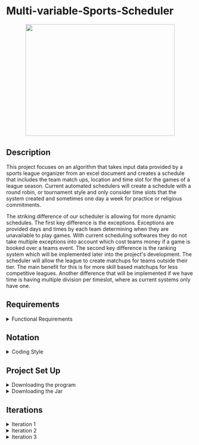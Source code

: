 # Multi-variable-Sports-Scheduler

<div align="center">
  <img src="https://media.giphy.com/media/xUPGct4LThsOiwJg3K/giphy.gif" width="400" height="300"/>
</div>

## Description 

This project focuses on an algorithm that takes input data provided by a sports league organizer from an excel document and creates a schedule that includes the team match ups, location and time slot for the games of a league season. Current automated schedulers will create a schedule with a round robin, or tournament style and only consider time slots that the system created and sometimes one day a week for practice or religious commitments. 
 
The striking difference of our scheduler is allowing for more dynamic schedules. The first key difference is the exceptions. Exceptions are provided days and times by each team determining when they are unavailable to play games. With current scheduling softwares they do not take multiple exceptions into account which cost teams money if a game is booked over a teams event. The second key difference is the ranking system which will be implemented later into the project's development. The scheduler will allow the league to create matchups for teams outside their tier. The main benefit for this is for more skill based matchups for less competitive leagues. Another difference that will be implemented if we have time is having multiple division per timeslot, where as current systems only have one.

## Requirements
<details>
  <summary>Functional Requirements</summary>
The system meets the following functional requirements.

- Team Matching:

The scheduling algorithm schedules based on one of two different scheduling schemes. 1) Tier scheduling or 2) Ranking scheduling.

1) Tier scheduling: takes all the teams from a division and tier and pairs them to play against **all** other teams in the same division and tier. For example, from Figure 1 below, team A should be scheduled to play with teams B, C, and D equally.

![Pic1](https://user-images.githubusercontent.com/71390371/231628788-04c2877a-8ffe-44cf-a9f0-7b1863d79c84.jpg)
Table 1: Tier Scheduler sample team input data

2) Rank scheduling: Takes all the teams from a division and tier and pairs them to play against other teams in the same division and tier based on a preferred priority set by the organizer. For example, from Figure 2 below, team A should be scheduled to play with teams B, C, D, and E twice the times it is scheduled to play with teams F and G.

![Picture2](https://user-images.githubusercontent.com/71390371/231628921-9e13a85e-b9b4-4b2c-a56e-ad91dad6f143.png)
 Table 2: Rank Scheduler sample team input data

The rank scheduling scheme helps to match teams in a competitive way so that they mostly play against teams that are close to their skill level.

- Exception Constraints:

- Teams can have multiple time exceptions of varying lengths indicating when they are not available, creating more flexibility. This accommodates occasions when teams are in tournaments, practices, and other events.

o   They can block off an entire day(s)

o   They can block off a time slot

- Arena Constraints:

- Each team can play at any arena if they are available.

- Each team can be scheduled to play at their home games for a single arena or multiple arenas.

- Time slot Optimization:

- Every time slot available is used to maximize arena productivity. If a time slot cannot be filled it can be flagged or marked as an exhibition game.

Additionally, optimization of the schedules fulfills the following functional requirements:

-  Quality Constraints:

  - Optimize the schedule to improve its quality with respect to the following quality factors:

	i.      Maximize time slot usage.

	ii.      Equal number of total games for each team (per division/tier).

	iii.      Equal rest days between games for each team.

	iv.     Equal number of home and away games.

- User-Defined Optimization Weights:

  - The algorithm considers any user-defined optimization constraints by assigning weights to each quality factor that can be changed to suit the user-defined priorities.

- Completion Deadline:

  - The algorithm is completed and capable of showing improvement in schedule quality after optimization before the final report due on April 12.

</details>


## Notation
<details>
  <summary>Coding Style</summary>
  
  ### Classes
    /**
    * Description
    *
    * @autor
    */
    public class ClassName{
    }
  ### Methods
      /**
      * Description
      * 
      * @author (if multiple authors for class)
      * @param
      * @return
      */
      public/private void methodName(){
      }
  ### Variables
       Local: Type variableName;
       Global: private Type variableName;
  ### Loops
       while (cond && cond){
       for (int i = 0; i < variable; i++){
  ### Comments
  #### Block Messages
    /* 
    * message
    */
    code
  #### Line Messages
    code 	// message
</details>

## Project Set Up
<details>
  <summary>Downloading the program</summary>
  
  1. Download the zip file from github and extract
  2. Import the project into Eclipse 
  3. Add the dependencies
  4. Right-click project in the Package Explorer tab
  5. Open the Properties tab
  6. Go to Java Build Path and click in Libraries
  7. Select Classpath and click in Add JARs
  8. Navigate to External_Libraries folder Multi_variable_Sports_Scheduler/External_Libraries/External_Jars, select all of the jar files and click Ok
  9. Select Classpath and click Add Library
  10. Select JRE System Library, click Next
  11. Select Execution environment and click JavaSE-17(jre) from the dropdown menu. And click Finish
  12. Select Class path and click Add Library
  13. Select JUnit, click Next
  14. Select JUnit 5 from the dropdown menu, And click Finish
  15. Select Classpath and click Add Class Folder
  16. Navigate to Multi_variable_Sports_Scheduler/src/main/ and select resource. And click Ok
  17. Click Apply and Close
</details>
<details>
  <summary>Downloading the Jar</summary>
  1. Download the Asset: Multi_variable_Sports_Scheduler.zip<br />
  2. Unzip the File<br />
  3. Update the Input Folder<br />
  4. Run the Multi_variable_Sports_Scheduler.exe wait for the program to finish<br />
  5. open Output Excel Files<br />
 </details>

## Iterations
<details>
  <summary>Iteration 1 <br /></summary>
  1. Creating initial scheduler. This consisted of: <br />
	- Importing from excel, <br />
	- Creating the data structures,<br />
	- Choosing timeslots for each Schedule,<br />
	- Creating matchups with Round Robin and<br />
	- Assiging matchups to timeslots<br />
  2. Class Diagram for Iteration 1 is below<br />
	<img src="./Resources/UML Iteration 1.png" alt="Alt text" title = "Class Diagram for Iteration 1"> <br />
  3. SeQuence Diagraom for Iteration 1
  <img src="./Resources/Iteration1SequenceDiagram.png" alt="Alt text" title = "Sequence Diagram for Iteration 1"> <br />
</details>
<details>
  <summary>Iteration 2</summary>
   Creating Optimization System. This consisted of:<br />
		1. Creating the data structures<br />
			- TabuList,<br />
			- NeighborScheduler,<br />
			- Move and<br />
			- QualityChecker<br />
		2. Creating Swaps<br />
		3. Comparing Schedules<br />
		4. Flow Chart for Iteration 2 is below<br />
		<img src="./Resources/FlowChart Iteration 2.png" alt="Alt text" title = "Class Diagram for Iteration 1"> <br />
		5. Class Diagraom for Iteration 2
		<img src="./Resources/OptimizationUML.drawio.png" alt="Alt text" title = "Sequence Diagram for Iteration 1"> <br />
</details>
<details>
  <summary>Iteration 3</summary>
  1. Code clean up <br />
  2. Testing <br />
  3. Ranked Implemnetation <br />
  4. UML for Iteration 3<br />
  <img src="./Resources/UML Iteration 3.png" alt="Alt text" title = "Sequence Diagram for Iteration 1"> <br />
</details>
